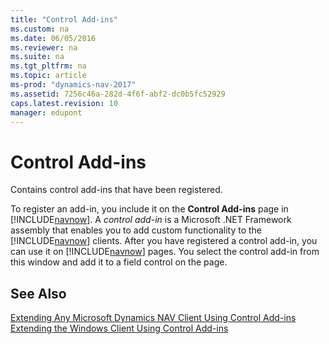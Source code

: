 ```yaml
---
title: "Control Add-ins"
ms.custom: na
ms.date: 06/05/2016
ms.reviewer: na
ms.suite: na
ms.tgt_pltfrm: na
ms.topic: article
ms-prod: "dynamics-nav-2017"
ms.assetid: 7256c46a-282d-4f6f-abf2-dc0b5fc52929
caps.latest.revision: 10
manager: edupont
---
```

# Control Add-ins
Contains control add-ins that have been registered.  

 To register an add-in, you include it on the **Control Add-ins** page in [!INCLUDE[navnow](../includes/navnow_md.md)]. A *control add-in* is a Microsoft .NET Framework assembly that enables you to add custom functionality to the [!INCLUDE[navnow](../includes/navnow_md.md)] clients. After you have registered a control add-in, you can use it on [!INCLUDE[navnow](../includes/navnow_md.md)] pages. You select the control add-in from this window and add it to a field control on the page.  

## See Also  
 [Extending Any Microsoft Dynamics NAV Client Using Control Add-ins](../Extending-Any-Microsoft-Dynamics-NAV-Client-Using-Control-Add-ins.md)   
 [Extending the Windows Client Using Control Add-ins](../Extending-the-Windows-Client-Using-Control-Add-ins.md)
